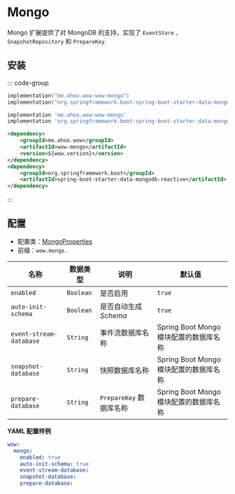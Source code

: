 # Mongo

Mongo 扩展提供了对 MongoDB 的支持，实现了 `EventStore` 、 `SnapshotRepository` 和 `PrepareKey`.

## 安装

::: code-group
```kotlin [Gradle(Kotlin)]
implementation("me.ahoo.wow:wow-mongo")
implementation("org.springframework.boot:spring-boot-starter-data-mongodb-reactive")
```
```groovy [Gradle(Groovy)]
implementation 'me.ahoo.wow:wow-mongo'
implementation 'org.springframework.boot:spring-boot-starter-data-mongodb-reactive'
```
```xml [Maven]
<dependency>
    <groupId>me.ahoo.wow</groupId>
    <artifactId>wow-mongo</artifactId>
    <version>${wow.version}</version>
</dependency>
<dependency>
    <groupId>org.springframework.boot</groupId>
    <artifactId>spring-boot-starter-data-mongodb-reactive</artifactId>
</dependency>
```
:::

## 配置

- 配置类：[MongoProperties](https://github.com/Ahoo-Wang/Wow/blob/main/wow-spring-boot-starter/src/main/kotlin/me/ahoo/wow/spring/boot/starter/mongo/MongoProperties.kt)
- 前缀：`wow.mongo.`

| 名称                      | 数据类型      | 说明                 | 默认值                          |
|-------------------------|-----------|--------------------|------------------------------|
| `enabled`               | `Boolean` | 是否启用               | `true`                       |
| `auto-init-schema`      | `Boolean` | 是否自动生成 *Schema*    | `true`                       |
| `event-stream-database` | `String`  | 事件流数据库名称           | Spring Boot Mongo 模块配置的数据库名称 |
| `snapshot-database`     | `String`  | 快照数据库名称            | Spring Boot Mongo 模块配置的数据库名称 |
| `prepare-database`      | `String`  | `PrepareKey` 数据库名称 | Spring Boot Mongo 模块配置的数据库名称 |

**YAML 配置样例**

```yaml
wow:
  mongo:
    enabled: true
    auto-init-schema: true
    event-stream-database:
    snapshot-database:
    prepare-database: 
```